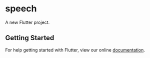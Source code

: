 # speech

A new Flutter project.

## Getting Started

For help getting started with Flutter, view our online
[documentation](https://flutter.io/).
